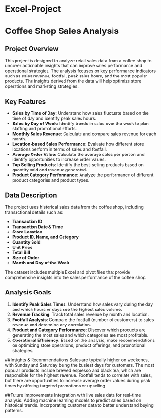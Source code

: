 # Excel-Project
# Coffee Shop Sales Analysis

## Project Overview
This project is designed to analyze retail sales data from a coffee shop to uncover actionable insights that can improve sales performance and operational strategies. The analysis focuses on key performance indicators such as sales revenue, footfall, peak sales hours, and the most popular products. The insights derived from the data will help optimize store operations and marketing strategies.

## Key Features
- **Sales by Time of Day**: Understand how sales fluctuate based on the time of day and identify peak sales hours.
- **Sales by Day of Week**: Identify trends in sales over the week to plan staffing and promotional efforts.
- **Monthly Sales Revenue**: Calculate and compare sales revenue for each month.
- **Location-based Sales Performance**: Evaluate how different store locations perform in terms of sales and footfall.
- **Average Order Value**: Calculate the average sales per person and identify opportunities to increase order values.
- **Top Selling Products**: Identify the best-selling products based on quantity sold and revenue generated.
- **Product Category Performance**: Analyze the performance of different product categories and product types.

## Data Description
The project uses historical sales data from the coffee shop, including transactional details such as:
- **Transaction ID**
- **Transaction Date & Time**
- **Store Location**
- **Product ID, Name, and Category**
- **Quantity Sold**
- **Unit Price**
- **Total Bill**
- **Size of Order**
- **Month and Day of the Week**

The dataset includes multiple Excel and pivot files that provide comprehensive insights into the sales performance of the coffee shop.

## Analysis Goals
1. **Identify Peak Sales Times**: Understand how sales vary during the day and which hours or days see the highest sales volume.
2. **Revenue Tracking**: Track total sales revenue by month and location.
3. **Footfall Analysis**: Compare the footfall (number of customers) to sales revenue and determine any correlation.
4. **Product and Category Performance**: Discover which products are generating the most sales and which categories are most profitable.
5. **Operational Efficiency**: Based on the analysis, make recommendations on optimizing store operations, product offerings, and promotional strategies.

##Insights & Recommendations
Sales are typically higher on weekends, with Sunday and Saturday being the busiest days for customers.
The most popular products include brewed espresso and black tea, which are responsible for the highest revenue.
Footfall tends to correlate with sales, but there are opportunities to increase average order values during peak times by offering targeted promotions or upselling.

##Future Improvements
Integration with live sales data for real-time analysis.
Adding machine learning models to predict sales based on historical trends.
Incorporating customer data to better understand buying patterns.
